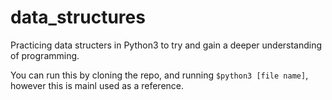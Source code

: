 # data_structures
Practicing data structers in Python3 to try and gain a deeper understanding of programming. 

You can run this by cloning the repo, and running `$python3 [file name]`, however this is mainl used as a reference. 
